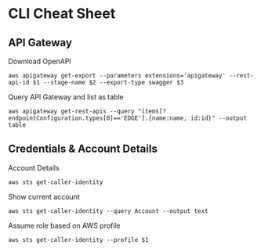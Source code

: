 # CLI Cheat Sheet

## API Gateway

Download OpenAPI
```shell
aws apigateway get-export --parameters extensions='apigateway' --rest-api-id $1 --stage-name $2 --export-type swagger $3
```

Query API Gateway and list as table
```shell
aws apigateway get-rest-apis --query "items[?endpointConfiguration.types[0]=='EDGE'].{name:name, id:id}" --output table
```

## Credentials & Account Details

Account Details
```shell
aws sts get-caller-identity
```

Show current account
```shell
aws sts get-caller-identity --query Account --output text
```

Assume role based on AWS profile
```shell
aws sts get-caller-identity --profile $1
```